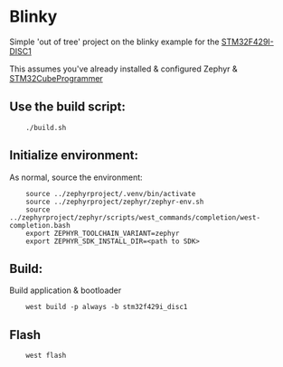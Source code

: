 # Blinky
Simple 'out of tree' project on the blinky example for the [STM32F429I-DISC1](https://docs.zephyrproject.org/latest/boards/st/stm32f429i_disc1/doc/index.html)

This assumes you've already installed & configured Zephyr & [STM32CubeProgrammer](https://docs.zephyrproject.org/latest/boards/st/stm32f429i_disc1/doc/index.html#flashing)

## Use the build script:
```
    ./build.sh
```

## Initialize environment:
As normal, source the environment:
```
    source ../zephyrproject/.venv/bin/activate
    source ../zephyrproject/zephyr/zephyr-env.sh
    source ../zephyrproject/zephyr/scripts/west_commands/completion/west-completion.bash
    export ZEPHYR_TOOLCHAIN_VARIANT=zephyr
    export ZEPHYR_SDK_INSTALL_DIR=<path to SDK>
```

## Build:
Build application & bootloader
```
    west build -p always -b stm32f429i_disc1
```
## Flash
```
    west flash
```